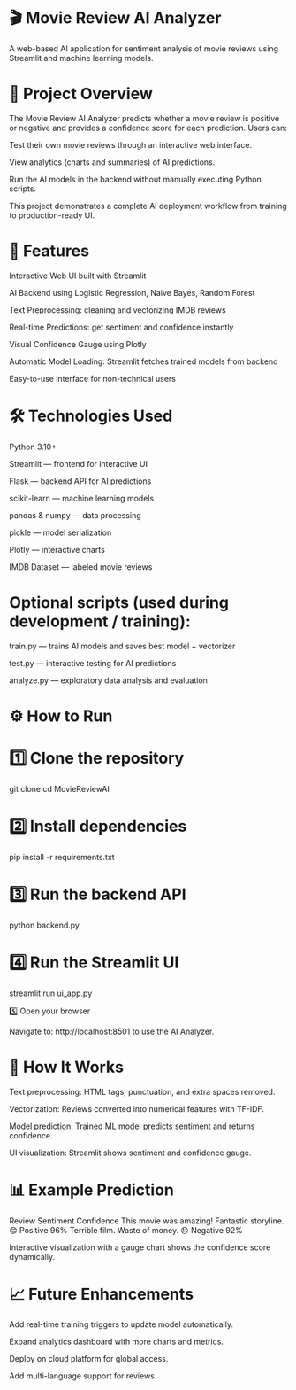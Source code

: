# 🎬 Movie Review AI Analyzer

A web-based AI application for sentiment analysis of movie reviews using Streamlit and machine learning models.

# 🚀 Project Overview

The Movie Review AI Analyzer predicts whether a movie review is positive or negative and provides a confidence score for each prediction. Users can:

Test their own movie reviews through an interactive web interface.

View analytics (charts and summaries) of AI predictions.

Run the AI models in the backend without manually executing Python scripts.

This project demonstrates a complete AI deployment workflow from training to production-ready UI.

# 🧩 Features

Interactive Web UI built with Streamlit

AI Backend using Logistic Regression, Naive Bayes, Random Forest

Text Preprocessing: cleaning and vectorizing IMDB reviews

Real-time Predictions: get sentiment and confidence instantly

Visual Confidence Gauge using Plotly

Automatic Model Loading: Streamlit fetches trained models from backend

Easy-to-use interface for non-technical users

# 🛠️ Technologies Used

Python 3.10+

Streamlit — frontend for interactive UI

Flask — backend API for AI predictions

scikit-learn — machine learning models

pandas & numpy — data processing

pickle — model serialization

Plotly — interactive charts

IMDB Dataset — labeled movie reviews

# Optional scripts (used during development / training):

train.py — trains AI models and saves best model + vectorizer

test.py — interactive testing for AI predictions

analyze.py — exploratory data analysis and evaluation

# ⚙️ How to Run
# 1️⃣ Clone the repository
git clone <your-repo-url>
cd MovieReviewAI

# 2️⃣ Install dependencies
pip install -r requirements.txt

# 3️⃣ Run the backend API
python backend.py

# 4️⃣ Run the Streamlit UI
streamlit run ui_app.py

5️⃣ Open your browser

Navigate to: http://localhost:8501 to use the AI Analyzer.

# 🧠 How It Works

Text preprocessing: HTML tags, punctuation, and extra spaces removed.

Vectorization: Reviews converted into numerical features with TF-IDF.

Model prediction: Trained ML model predicts sentiment and returns confidence.

UI visualization: Streamlit shows sentiment and confidence gauge.

# 📊 Example Prediction
Review	Sentiment	Confidence
This movie was amazing! Fantastic storyline.	😊 Positive	96%
Terrible film. Waste of money.	😞 Negative	92%

Interactive visualization with a gauge chart shows the confidence score dynamically.

# 📈 Future Enhancements

Add real-time training triggers to update model automatically.

Expand analytics dashboard with more charts and metrics.

Deploy on cloud platform for global access.

Add multi-language support for reviews.
